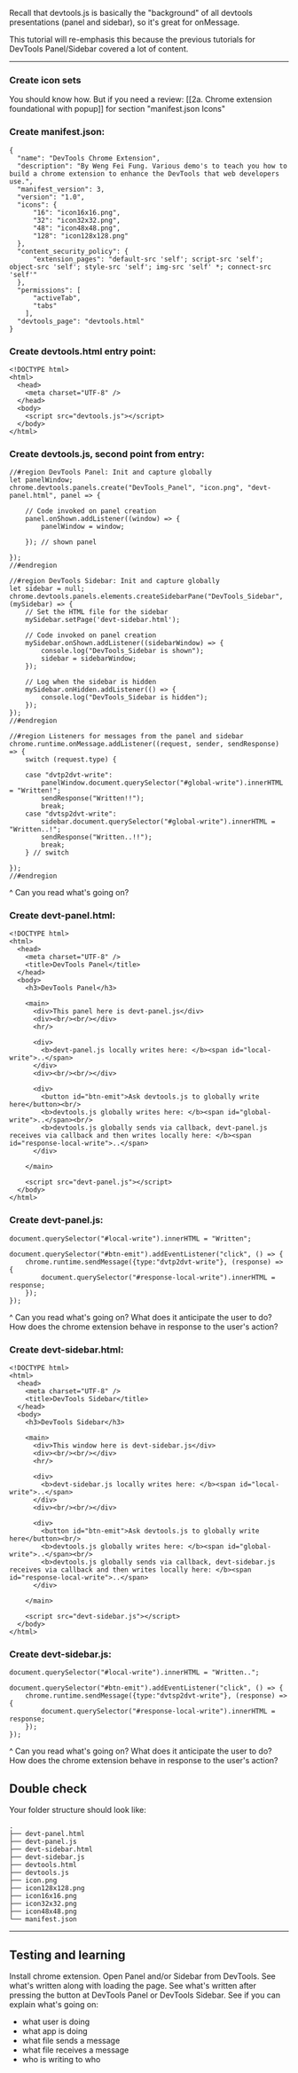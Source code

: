 Recall that devtools.js is basically the "background" of all devtools presentations (panel and sidebar), so it's great for onMessage.

This tutorial will re-emphasis this because the previous tutorials for DevTools Panel/Sidebar covered a lot of content.

---

### Create icon sets
You should know how. But if you need a review: [[2a. Chrome extension foundational with popup]] for section "manifest.json Icons"

### Create manifest.json:
```
{
  "name": "DevTools Chrome Extension",
  "description": "By Weng Fei Fung. Various demo's to teach you how to build a chrome extension to enhance the DevTools that web developers use.",
  "manifest_version": 3,
  "version": "1.0",
  "icons": {
      "16": "icon16x16.png",
      "32": "icon32x32.png",
      "48": "icon48x48.png",
      "128": "icon128x128.png"
  },
  "content_security_policy": {
      "extension_pages": "default-src 'self'; script-src 'self'; object-src 'self'; style-src 'self'; img-src 'self' *; connect-src 'self'"
  },
  "permissions": [
      "activeTab",
      "tabs"
    ],
  "devtools_page": "devtools.html"
}
```

### Create devtools.html entry point:
```
<!DOCTYPE html>
<html>
  <head>
    <meta charset="UTF-8" />
  </head>
  <body>
    <script src="devtools.js"></script>
  </body>
</html>
```

### Create devtools.js, second point from entry:
```
//#region DevTools Panel: Init and capture globally
let panelWindow;
chrome.devtools.panels.create("DevTools_Panel", "icon.png", "devt-panel.html", panel => {

    // Code invoked on panel creation
    panel.onShown.addListener((window) => {
        panelWindow = window;
        
    }); // shown panel

});
//#endregion

//#region DevTools Sidebar: Init and capture globally
let sidebar = null;
chrome.devtools.panels.elements.createSidebarPane("DevTools_Sidebar", (mySidebar) => {
    // Set the HTML file for the sidebar
    mySidebar.setPage('devt-sidebar.html');
    
    // Code invoked on panel creation
    mySidebar.onShown.addListener((sidebarWindow) => {
        console.log("DevTools_Sidebar is shown");
        sidebar = sidebarWindow;
    });
    
    // Log when the sidebar is hidden
    mySidebar.onHidden.addListener(() => {
        console.log("DevTools_Sidebar is hidden");
    });
});
//#endregion

//#region Listeners for messages from the panel and sidebar
chrome.runtime.onMessage.addListener((request, sender, sendResponse) => {
    switch (request.type) {

    case "dvtp2dvt-write":
        panelWindow.document.querySelector("#global-write").innerHTML = "Written!";
        sendResponse("Written!!");
        break;
    case "dvtsp2dvt-write":
        sidebar.document.querySelector("#global-write").innerHTML = "Written..!";
        sendResponse("Written..!!");
        break;
    } // switch
    
});
//#endregion
```

^ Can you read what's going on?
### Create devt-panel.html:
```
<!DOCTYPE html>
<html>
  <head>
    <meta charset="UTF-8" />
    <title>DevTools Panel</title>
  </head>
  <body>
    <h3>DevTools Panel</h3>

    <main>
      <div>This panel here is devt-panel.js</div>
      <div><br/><br/></div>
      <hr/>

      <div>
        <b>devt-panel.js locally writes here: </b><span id="local-write">..</span>
      </div>
      <div><br/><br/></div>

      <div>
        <button id="btn-emit">Ask devtools.js to globally write here</button><br/>
        <b>devtools.js globally writes here: </b><span id="global-write">..</span><br/>
        <b>devtools.js globally sends via callback, devt-panel.js receives via callback and then writes locally here: </b><span id="response-local-write">..</span>
      </div>

    </main>

    <script src="devt-panel.js"></script>
  </body>
</html>
```

### Create devt-panel.js:
```
document.querySelector("#local-write").innerHTML = "Written";

document.querySelector("#btn-emit").addEventListener("click", () => {
    chrome.runtime.sendMessage({type:"dvtp2dvt-write"}, (response) => {
        document.querySelector("#response-local-write").innerHTML = response;
    });
});
```

^ Can you read what's going on? What does it anticipate the user to do? How does the chrome extension behave in response to the user's action?
### Create devt-sidebar.html:
```
<!DOCTYPE html>
<html>
  <head>
    <meta charset="UTF-8" />
    <title>DevTools Sidebar</title>
  </head>
  <body>
    <h3>DevTools Sidebar</h3>

    <main>
      <div>This window here is devt-sidebar.js</div>
      <div><br/><br/></div>
      <hr/>

      <div>
        <b>devt-sidebar.js locally writes here: </b><span id="local-write">..</span>
      </div>
      <div><br/><br/></div>

      <div>
        <button id="btn-emit">Ask devtools.js to globally write here</button><br/>
        <b>devtools.js globally writes here: </b><span id="global-write">..</span><br/>
        <b>devtools.js globally sends via callback, devt-sidebar.js receives via callback and then writes locally here: </b><span id="response-local-write">..</span>
      </div>

    </main>

    <script src="devt-sidebar.js"></script>
  </body>
</html>
```


### Create devt-sidebar.js:
```
document.querySelector("#local-write").innerHTML = "Written..";

document.querySelector("#btn-emit").addEventListener("click", () => {
    chrome.runtime.sendMessage({type:"dvtsp2dvt-write"}, (response) => {
        document.querySelector("#response-local-write").innerHTML = response;
    });
});
```

^ Can you read what's going on? What does it anticipate the user to do? How does the chrome extension behave in response to the user's action?

## Double check

Your folder structure should look like:
```
.
├── devt-panel.html
├── devt-panel.js
├── devt-sidebar.html
├── devt-sidebar.js
├── devtools.html
├── devtools.js
├── icon.png
├── icon128x128.png
├── icon16x16.png
├── icon32x32.png
├── icon48x48.png
└── manifest.json
```

---

## Testing and learning

Install chrome extension. Open Panel and/or Sidebar from DevTools. See what's written along with loading the page. See what's written after pressing the button at DevTools Panel or DevTools Sidebar. See if you can explain what's going on:

- what user is doing
- what app is doing
- what file sends a message
- what file receives a message
- who is writing to who